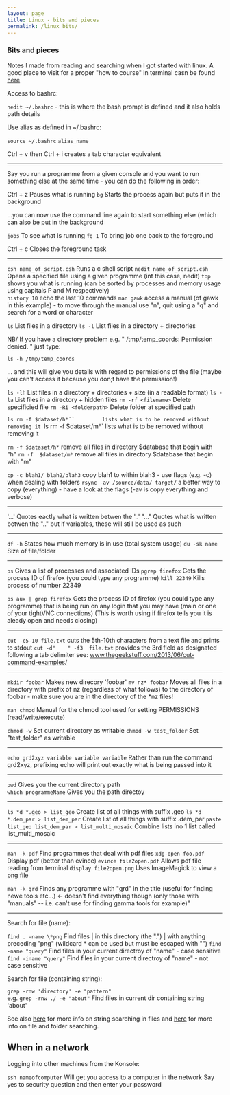 ```yaml
---
layout: page
title: Linux - bits and pieces
permalink: /linux bits/
---
```


### Bits and pieces 

Notes I made from reading and searching when I got started with linux. 
A good place to visit for a proper "how to course" in terminal casn be found [here](http://learnpythonthehardway.org/book/appendixa.html)


Access to bashrc:

`nedit ~/.bashrc`  - this is where the bash prompt is defined and it also holds path details

Use alias as defined in ~/.bashrc:

`source ~/.bashrc`
`alias_name`
		
Ctrl + v then Ctrl + i creates a tab character equivalent

------------------------------------------------------

Say you run a programme from a given console and you want to run something else
at the same time - you can do the following in order:

Ctrl + z		Pauses what is running
`bg`				Starts the process again but puts it in the background

...you can now use the command line again to start something else (which can
also be put in the background

`jobs`			To see what is running
`fg 1`			To bring job one back to the foreground

Ctrl + c					Closes the foreground task

------------------------------------------------------

`csh name_of_script.csh`		Runs a c shell script
`nedit name_of_script.csh`	Opens a specified file using a given programme (int
							this case, nedit)
`top`							shows you what is running (can be sorted by
							processes and memory usage using capitals P and M 
							respectively)			
`history 10`					echo the last 10 commands 
`man gawk`					access a manual (of gawk in this example) - to move
							through the manual use "n", quit using a "q" and 
							search for a word or character

`ls`							List files in a directory
`ls -l`						List files in a directory + directories

NB/ If you have a directory problem e.g. " /tmp/temp_coords: Permission denied. " just type:

`ls -h /tmp/temp_coords`

... and this will give you details with regard to permissions of the file (maybe you can't 
access it because you don;t have the permission!) 

`ls -lh`						List files in a directory + directories + size
								(in a readable format)
`ls -la`						List files in a directory + hidden files
`rm -rf <filename>`				Delete specificied file
`rm -Ri <folderpath>`			Delete folder at specified path

`ls rm -f $dataset/h*`` 		lists what is to be removed without removing it
`ls rm -f  $dataset/m*` 		lists what is to be removed without removing it

`rm -f $dataset/h*`				remove all files in directory $database that begin with "h"
`rm -f  $dataset/m*` 			remove all files in directory $database that begin with "m"

`cp -c blah1/ blah2/blah3`				copy blah1 to within blah3 - use flags (e.g. -c) when dealing with folders
`rsync -av /source/data/ target/`		a better way to copy (everything) - have a look at the flags (-av is copy everything and verbose)

------------------------------------------------------
				
'...'		Quotes eactly what is written betwen the '..'
"..."		Quotes what is written betwen the ".." but if
			variables, these will still be used as such

------------------------------------------------------
							
`df -h`			States how much memory is in use (total system usage)
`du -sk name`		Size of file/folder

------------------------------------------------------

`ps`						Gives a list of processes and associated IDs
`pgrep firefox`				Gets the process ID of firefox (you could type any
							programme)
`kill 22349`					Kills process of number 22349

`ps aux | grep firefox`		Gets the process ID of firefox (you could type any
							programme) that is being run on any login that you 
							may have (main or one of your tightVNC connections)
							(This is worth using if firefox tells you it is 
							aleady open and needs closing)

------------------------------------------------------
							
`cut -c5-10 file.txt`		cuts the 5th-10th characters from a text file and prints to stdout
`cut -d"	" -f3  file.txt`	provides the 3rd field as designated following a tab delimiter
							see: www.thegeekstuff.com/2013/06/cut-command-examples/
					
-----------------------------------------------------

`mkdir foobar`				Makes new direcory 'foobar'
`mv nz* foobar`				Moves all files in a directory with prefix of nz 
							(regardless of what follows) to the directory of foobar
							- make sure you are in the directory of the *nz files!
							
`man chmod`					Manual for the chmod tool used for setting PERMISSIONS 
							(read/write/execute)

`chmod -w` 					Set current directory as writable
`chmod -w test_folder`		Set "test_folder" as writable
							
-----------------------------------------------------

`echo grd2xyz variable variable variable` 	Rather than run the command grd2xyz, 
											prefixing echo will print out exactly 
											what is being passed into it
											
-----------------------------------------------------

`pwd`							Gives you the current directory path	
`which programmeName`			Gives you the path directoy

-----------------------------------------------------

`ls *d *.geo > list_geo`								Create list of all things with suffix .geo
`ls *d *.dem_par > list_dem_par`						Create list of all things with suffix .dem_par
`paste list_geo list_dem_par > list_multi_mosaic`		Combine lists ino 1 list called list_multi_mosaic

-----------------------------------------------------

`man -k pdf`				Find programmes that deal with pdf files 
`xdg-open foo.pdf`			Display pdf (better than evince)
`evince file2open.pdf`		Allows pdf file reading from terminal
`display file2open.png`		Uses ImageMagick to view a png file		

`man -k grd`				Finds any programme with "grd" in the title (useful for finding newe tools etc...) <- doesn't find everything though
							(only those with "manuals" -- i.e. can't use for finding gamma tools for example)"

------------------------------------------------------

Search for file (name):

`find . -name \*png`			Find files | in this directory (the ".") | with anything preceding "png" (wildcard * can be used but must be escaped with "\") 
`find -name "query"`			Find files in your current directroy of "name" - case sensitive
`find -iname "query"`			Find files in your current directroy of "name" - not case sensitive

Search for file (containing string):

`grep -rnw 'directory' -e "pattern"`	
e.g. `grep -rnw ./ -e "about"`		Find files in current dir containing string 'about' 

See also [here](http://stackoverflow.com/questions/16956810/finding-all-files-containing-a-text-string-on-linux)  for more info on string searching in files and [here](http://www.howtogeek.com/112674/how-to-find-files-and-folders-in-linux-using-the-command-line/) for more info on file and folder searching.

## When in a network

Logging into other machines from the Konsole:

`ssh nameofcomputer`		Will get you access to a computer in the network 
							Say yes to security question and then enter your
							password